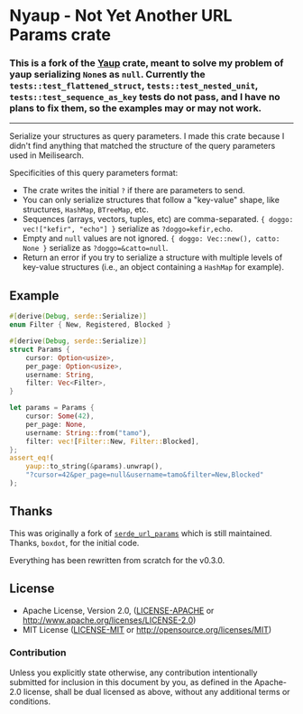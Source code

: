 # Nyaup - Not Yet Another URL Params crate

### This is a fork of the [Yaup](https://github.com/meilisearch/yaup) crate, meant to solve my problem of yaup serializing `None`s as `null`. Currently the `tests::test_flattened_struct`, `tests::test_nested_unit`, `tests::test_sequence_as_key` tests do not pass, and I have no plans to fix them, so the examples may or may not work.

---

Serialize your structures as query parameters.
I made this crate because I didn't find anything that matched the structure of the query parameters used in Meilisearch.

Specificities of this query parameters format:
- The crate writes the initial `?` if there are parameters to send.
- You can only serialize structures that follow a "key-value" shape, like structures, `HashMap`, `BTreeMap`, etc.
- Sequences (arrays, vectors, tuples, etc) are comma-separated. `{ doggo: vec!["kefir", "echo"] }` serialize as `?doggo=kefir,echo`.
- Empty and `null` values are not ignored. `{ doggo: Vec::new(), catto: None }` serialize as `?doggo=&catto=null`.
- Return an error if you try to serialize a structure with multiple levels of key-value structures (i.e., an object containing a `HashMap` for example).

## Example

```rust
#[derive(Debug, serde::Serialize)]
enum Filter { New, Registered, Blocked }

#[derive(Debug, serde::Serialize)]
struct Params {
    cursor: Option<usize>,
    per_page: Option<usize>,
    username: String,
    filter: Vec<Filter>,
}

let params = Params {
    cursor: Some(42),
    per_page: None,
    username: String::from("tamo"),
    filter: vec![Filter::New, Filter::Blocked],
};
assert_eq!(
    yaup::to_string(&params).unwrap(),
    "?cursor=42&per_page=null&username=tamo&filter=New,Blocked"
);
```
## Thanks

This was originally a fork of [`serde_url_params`](https://github.com/boxdot/serde-url-params-rs) which is still maintained.
Thanks, `boxdot`, for the initial code.

Everything has been rewritten from scratch for the v0.3.0.

## License

 * Apache License, Version 2.0, ([LICENSE-APACHE](LICENSE-APACHE) or
   <http://www.apache.org/licenses/LICENSE-2.0>)
 * MIT License ([LICENSE-MIT](LICENSE-MIT) or
   <http://opensource.org/licenses/MIT>)

### Contribution

Unless you explicitly state otherwise, any contribution intentionally submitted
for inclusion in this document by you, as defined in the Apache-2.0 license,
shall be dual licensed as above, without any additional terms or conditions.
